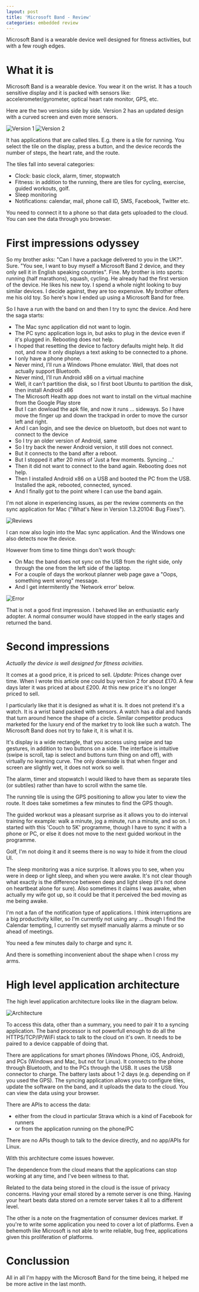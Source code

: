 ```yaml
---
layout: post
title: 'Microsoft Band - Review'
categories: embedded review
---
```


Microsoft Band is a wearable device well designed for fitness activities, but
with a few rough edges.


# What it is

Microsoft Band is a wearable device. You wear it on the wrist. It has a touch
sensitive display and it is packed with sensors like: accelerometer/gyrometer,
optical heart rate monitor, GPS, etc.

Here are the two versions side by side. Version 2 has an updated design with a
curved screen and even more sensors.

![Version 1](/assets/2016-01-27-ms-band-review/band1.jpeg)
![Version 2](/assets/2016-01-27-ms-band-review/band2.jpeg)

It has applications that are called tiles. E.g. there is a tile for running. You
select the tile on the display, press a button, and the device records the
number of steps, the heart rate, and the route.

The tiles fall into several categories:

- Clock: basic clock, alarm, timer, stopwatch
- Fitness: in addition to the running, there are tiles for cycling, exercise, guided
workouts, golf.
- Sleep monitoring
- Notifications: calendar, mail, phone call ID, SMS, Facebook, Twitter etc.

You need to connect it to a phone so that data gets uploaded to the cloud. You
can see the data through you browser.

# First impressions odyssey

So my brother asks: "Can I have a package delivered to you in the UK?". Sure.
"You see, I want to buy myself a Microsoft Band 2 device, and they only sell it
in English speaking countries". Fine. My brother is into sports: running (half
marathons), squash, cycling. He already had the first version of the device. He
likes his new toy. I spend a whole night looking to buy similar devices. I decide
against, they are too expensive. My brother offers me his old toy. So here's
how I ended up using a Microsoft Band for free.

So I have a run with the band on and then I try to sync the device. And here
the saga starts:

- The Mac sync application did not want to login.
- The PC sync application logs in, but asks to plug in the device even if it's
  plugged in. Rebooting does not help.
- I hoped that resetting the device to factory defaults might help. It did not,
  and now it only displays a text asking to be connected to a phone.
- I only have a phone phone.
- Never mind, I'll run a Windows Phone emulator. Well, that does not actually
  support Bluetooth.
- Never mind, I'll run Android x86 on a virtual machine
- Well, it can't partition the disk, so I first boot Ubuntu to partition the
  disk, then install Android x86
- The Microsoft Health app does not want to install on the virtual machine from
  the Google Play store
- But I can dowload the apk file, and now it runs ... sideways. So I have move
  the finger up and down the trackpad in order to move the cursor left and
  right.
- And I can login, and see the device on bluetooth, but does not want to
  connect to the device
- So I try an older version of Android, same
- So I try back the newer Android version, it still does not connect.
- But it connects to the band after a reboot.
- But I stopped it after 20 mins of 'Just a few moments. Syncing ...'
- Then it did not want to connect to the band again. Rebooting does not help.
- Then I installed Android x86 on a USB and booted the PC from the USB.
  Installed the apk, rebooted, connected, synced.
- And I finally got to the point where I can use the band again.

I'm not alone in experiencing issues, as per the review comments on the sync
application for Mac ("What's New in Version 1.3.20104: Bug Fixes").

![Reviews](/assets/2016-01-27-ms-band-review/reviews.png)

I can now also login into the Mac sync application. And the Windows one also
detects now the device.

However from time to time things don't work though:

- On Mac the band does not sync on the USB from the right side, only through
  the one from the left side of the laptop.
- For a couple of days the workout planner web page gave a "Oops, something
  went wrong" message.
- And I get intermitently the 'Network error' below.

![Error](/assets/2016-01-27-ms-band-review/error.png)

That is not a good first impression. I behaved like an enthusiastic early
adopter. A normal consumer would have stopped in the early stages and returned
the band.


# Second impressions

*Actually the device is well designed for fitness acivities.*

It comes at a good price, it is priced to sell. *Update:* Prices change over
time. When I wrote this article one could buy version 2 for about £170. A few
days later it was priced at about £200. At this new price it's no longer priced
to sell.

I particularly like that it is designed as what it is. It does not pretend it's
a watch. It is a wrist band packed with sensors. A watch has a dial and hands
that turn around hence the shape of a circle. Similar competitor producs
marketed for the luxury end of the market try to look like such a watch. The
Microsoft Band does not try to fake it, it is what it is.

It's display is a wide rectangle, that you access using swipe and tap
gestures, in addition to two buttons on a side. The interface is intuitive
(swipe is scroll, tap is select and buttons turn thing on and off),
with virtually no learning curve. The only downside is that when finger and
screen are slightly wet, it does not work so well.

The alarm, timer and stopwatch I would liked to have them as separate tiles (or
subtiles) rather than have to scroll withn the same tile.

The running tile is using the GPS positioning to allow you later to view the
route. It does take sometimes a few minutes to find the GPS though.

The guided workout was a pleasant surprise as it allows you to do interval
training for example: walk a minute, jog a minute, run a minute, and so on. I
started with this 'Couch to 5K' programme, though I have to sync it with a
phone or PC, or else it does not move to the next guided workout in the
programme.

Golf, I'm not doing it and it seems there is no way to hide it from the cloud
UI.

The sleep monitoring was a nice surprise. It allows you to see, when you were
in deep or light sleep, and when you were awake. It's not clear though what
exactly is the difference between deep and light sleep (it's not done on
heartbeat alone for sure). Also sometimes it claims I was awake, when actually
my wife got up, so it could be that it perceived the bed moving as me being
awake.

I'm not a fan of the notification type of applications. I think interruptions
are a big productivity killer, so I'm currently not using any ... though I find
the Calendar tempting, I currently set myself manually alarms a minute or so
ahead of meetings.

You need a few minutes daily to charge and sync it.

And there is something inconvenient about the shape when I cross my arms.

# High level application architecture

The high level application architecture looks like in the diagram below.

![Architecture](/assets/2016-01-27-ms-band-review/architecture.png)

To access this data, other than a summary, you need to pair it to a syncing
application. The band processor is not powerfull enough to do all the
HTTPS/TCP/IP/WiFi stack to talk to the cloud on it's own. It needs to be paired
to a device cappable of doing that.

There are applications for smart phones (Windows Phone, iOS,
Android), and PCs (Windows and Mac, but not for Linux). It connects to the
phone through Bluetooth, and to the PCs through the USB. It uses the USB
connector to charge. The battery lasts about 1-2 days (e.g. depending on if you
used the GPS). The syncing application allows you to configure tiles, update
the software on the band, and it uploads the data to the cloud. You can view
the data using your browser.

There are APIs to access the data:

- either from the cloud in particular Strava which is a kind of Facebook for runners
- or from the application running on the phone/PC

There are no APIs though to talk to the device directly, and no app/APIs for
Linux.

With this architecture come issues however.

The dependence from the cloud means that the applications can stop working at
any time, and I've been witness to that.

Related to the data being stored in the cloud is the issue of privacy concerns.
Having your email stored by a remote server is one thing. Having your
heart beats data stored on a remote server takes it all to a different level.

The other is a note on the fragmentation of consumer devices market. If you're
to write some application you need to cover a lot of platforms. Even a behemoth
like Microsoft is not able to write reliable, bug free, applications given this
proliferation of platforms.


# Conclussion

All in all I'm happy with the Microsoft Band for the time being, it helped me
be more active in the last month.

